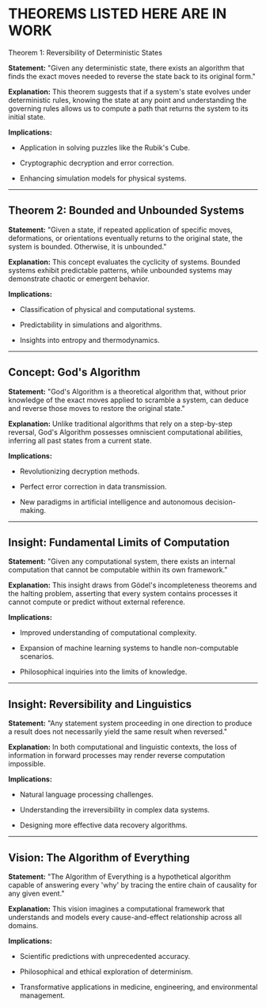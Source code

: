 # THEOREMS LISTED HERE ARE IN WORK 



Theorem 1: Reversibility of Deterministic States

**Statement:** "Given any deterministic state, there exists an algorithm that finds the exact moves needed to reverse the state back to its original form."

**Explanation:** This theorem suggests that if a system's state evolves under deterministic rules, knowing the state at any point and understanding the governing rules allows us to compute a path that returns the system to its initial state.

**Implications:**

- Application in solving puzzles like the Rubik's Cube.
    
- Cryptographic decryption and error correction.
    
- Enhancing simulation models for physical systems.
    

---

## Theorem 2: Bounded and Unbounded Systems

**Statement:** "Given a state, if repeated application of specific moves, deformations, or orientations eventually returns to the original state, the system is bounded. Otherwise, it is unbounded."

**Explanation:** This concept evaluates the cyclicity of systems. Bounded systems exhibit predictable patterns, while unbounded systems may demonstrate chaotic or emergent behavior.

**Implications:**

- Classification of physical and computational systems.
    
- Predictability in simulations and algorithms.
    
- Insights into entropy and thermodynamics.
    

---

## Concept: God's Algorithm

**Statement:** "God's Algorithm is a theoretical algorithm that, without prior knowledge of the exact moves applied to scramble a system, can deduce and reverse those moves to restore the original state."

**Explanation:** Unlike traditional algorithms that rely on a step-by-step reversal, God's Algorithm possesses omniscient computational abilities, inferring all past states from a current state.

**Implications:**

- Revolutionizing decryption methods.
    
- Perfect error correction in data transmission.
    
- New paradigms in artificial intelligence and autonomous decision-making.
    

---

## Insight: Fundamental Limits of Computation

**Statement:** "Given any computational system, there exists an internal computation that cannot be computable within its own framework."

**Explanation:** This insight draws from Gödel's incompleteness theorems and the halting problem, asserting that every system contains processes it cannot compute or predict without external reference.

**Implications:**

- Improved understanding of computational complexity.
    
- Expansion of machine learning systems to handle non-computable scenarios.
    
- Philosophical inquiries into the limits of knowledge.
    

---

## Insight: Reversibility and Linguistics

**Statement:** "Any statement system proceeding in one direction to produce a result does not necessarily yield the same result when reversed."

**Explanation:** In both computational and linguistic contexts, the loss of information in forward processes may render reverse computation impossible.

**Implications:**

- Natural language processing challenges.
    
- Understanding the irreversibility in complex data systems.
    
- Designing more effective data recovery algorithms.
    

---

## Vision: The Algorithm of Everything

**Statement:** "The Algorithm of Everything is a hypothetical algorithm capable of answering every 'why' by tracing the entire chain of causality for any given event."

**Explanation:** This vision imagines a computational framework that understands and models every cause-and-effect relationship across all domains.

**Implications:**

- Scientific predictions with unprecedented accuracy.
    
- Philosophical and ethical exploration of determinism.
    
- Transformative applications in medicine, engineering, and environmental management.
    
